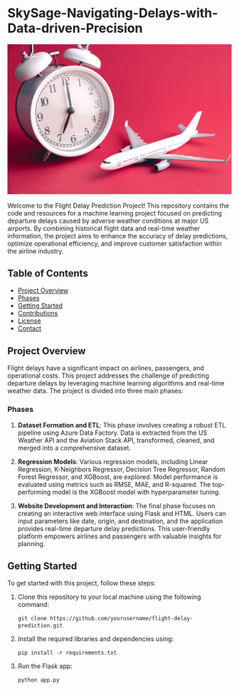 # SkySage-Navigating-Delays-with-Data-driven-Precision


![Flight Delays](https://github.com/saikumar28102000/SkySage-Navigating-Delays-with-Data-driven-Precision/blob/main/white-alarm-clock-airplane-background-viva-magenta.jpg)

Welcome to the Flight Delay Prediction Project! This repository contains the code and resources for a machine learning project focused on predicting departure delays caused by adverse weather conditions at major US airports. By combining historical flight data and real-time weather information, the project aims to enhance the accuracy of delay predictions, optimize operational efficiency, and improve customer satisfaction within the airline industry.

## Table of Contents

- [Project Overview](#project-overview)
- [Phases](#phases)
- [Getting Started](#getting-started)
- [Contributions](#contributions)
- [License](#license)
- [Contact](#contact)

## Project Overview

Flight delays have a significant impact on airlines, passengers, and operational costs. This project addresses the challenge of predicting departure delays by leveraging machine learning algorithms and real-time weather data. The project is divided into three main phases:

### Phases

1. **Dataset Formation and ETL**: This phase involves creating a robust ETL pipeline using Azure Data Factory. Data is extracted from the US Weather API and the Aviation Stack API, transformed, cleaned, and merged into a comprehensive dataset.
   
2. **Regression Models**: Various regression models, including Linear Regression, K-Neighbors Regressor, Decision Tree Regressor, Random Forest Regressor, and XGBoost, are explored. Model performance is evaluated using metrics such as RMSE, MAE, and R-squared. The top-performing model is the XGBoost model with hyperparameter tuning.

3. **Website Development and Interaction**: The final phase focuses on creating an interactive web interface using Flask and HTML. Users can input parameters like date, origin, and destination, and the application provides real-time departure delay predictions. This user-friendly platform empowers airlines and passengers with valuable insights for planning.

## Getting Started

To get started with this project, follow these steps:

1. Clone this repository to your local machine using the following command:
   ```
   git clone https://github.com/yourusername/flight-delay-prediction.git
   ```

2. Install the required libraries and dependencies using:
   ```
   pip install -r requirements.txt
   ```

3. Run the Flask app:
   ```
   python app.py
   ```

